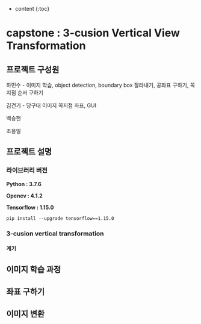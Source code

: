 * content
{:toc}
# capstone : 3-cusion Vertical View Transformation

## 프로젝트 구성원

하민수 - 이미지 학습, object detection, boundary box 잘라내기, 공좌표 구하기, 꼭지점 순서 구하기

김건기 - 당구대 이미지 꼭지점 좌표, GUI

백승헌

조용일

## 프로젝트 설명

### 라이브러리 버전

**Python : 3.7.6**

**Opencv : 4.1.2**

**Tensorflow : 1.15.0**

```console
pip install --upgrade tensorflow==1.15.0
```

### 3-cusion vertical transformation

#### 계기

## 이미지 학습 과정

## 좌표 구하기

## 이미지 변환

